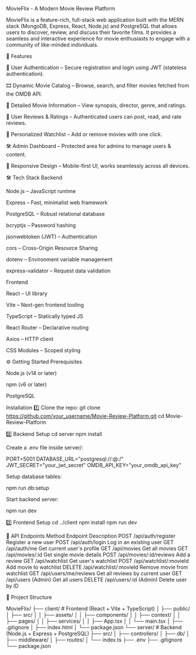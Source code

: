 MovieFlix - A Modern Movie Review Platform

MovieFlix is a feature-rich, full-stack web application built with the MERN stack (MongoDB, Express, React, Node.js) and PostgreSQL that allows users to discover, review, and discuss their favorite films. It provides a seamless and interactive experience for movie enthusiasts to engage with a community of like-minded individuals.

🚀 Features

🔐 User Authentication – Secure registration and login using JWT (stateless authentication).

🎞 Dynamic Movie Catalog – Browse, search, and filter movies fetched from the OMDB API.

📖 Detailed Movie Information – View synopsis, director, genre, and ratings.

📝 User Reviews & Ratings – Authenticated users can post, read, and rate reviews.

🎯 Personalized Watchlist – Add or remove movies with one click.

🛠 Admin Dashboard – Protected area for admins to manage users & content.

📱 Responsive Design – Mobile-first UI, works seamlessly across all devices.

🛠 Tech Stack
Backend

Node.js – JavaScript runtime

Express – Fast, minimalist web framework

PostgreSQL – Robust relational database

bcryptjs – Password hashing

jsonwebtoken (JWT) – Authentication

cors – Cross-Origin Resource Sharing

dotenv – Environment variable management

express-validator – Request data validation

Frontend

React – UI library

Vite – Next-gen frontend tooling

TypeScript – Statically typed JS

React Router – Declarative routing

Axios – HTTP client

CSS Modules – Scoped styling

⚙️ Getting Started
Prerequisites

Node.js (v14 or later)

npm (v6 or later)

PostgreSQL

Installation
1️⃣ Clone the repo:
git clone https://github.com/your_username/Movie-Review-Platform.git
cd Movie-Review-Platform

2️⃣ Backend Setup
cd server
npm install


Create a .env file inside server/:

PORT=5001
DATABASE_URL="postgresql://<user>:<password>@<host>:<port>/<database>"
JWT_SECRET="your_jwt_secret"
OMDB_API_KEY="your_omdb_api_key"


Setup database tables:

npm run db:setup


Start backend server:

npm run dev

3️⃣ Frontend Setup
cd ../client
npm install
npm run dev

📡 API Endpoints
Method	Endpoint	Description
POST	/api/auth/register	Register a new user
POST	/api/auth/login	Log in an existing user
GET	/api/auth/me	Get current user's profile
GET	/api/movies	Get all movies
GET	/api/movies/:id	Get single movie details
POST	/api/movies/:id/reviews	Add a review
GET	/api/watchlist	Get user's watchlist
POST	/api/watchlist/:movieId	Add movie to watchlist
DELETE	/api/watchlist/:movieId	Remove movie from watchlist
GET	/api/users/me/reviews	Get all reviews by current user
GET	/api/users (Admin)	Get all users
DELETE	/api/users/:id (Admin)	Delete user by ID

📂 Project Structure

MovieFlix/
├── client/          # Frontend (React + Vite + TypeScript)
│   ├── public/
│   ├── src/
│   │   ├── assets/
│   │   ├── components/
│   │   ├── context/
│   │   ├── pages/
│   │   ├── services/
│   │   ├── App.tsx
│   │   └── main.tsx
│   ├── .gitignore
│   ├── index.html
│   └── package.json
└── server/          # Backend (Node.js + Express + PostgreSQL)
    ├── src/
    │   ├── controllers/
    │   ├── db/
    │   ├── middleware/
    │   ├── routes/
    │   └── index.ts
    ├── .env
    ├── .gitignore
    └── package.json

